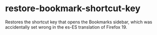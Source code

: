 restore-bookmark-shortcut-key
=============================

Restores the shortcut key that opens the Bookmarks sidebar, which was accidentally set wrong in the es-ES translation of Firefox 19.
